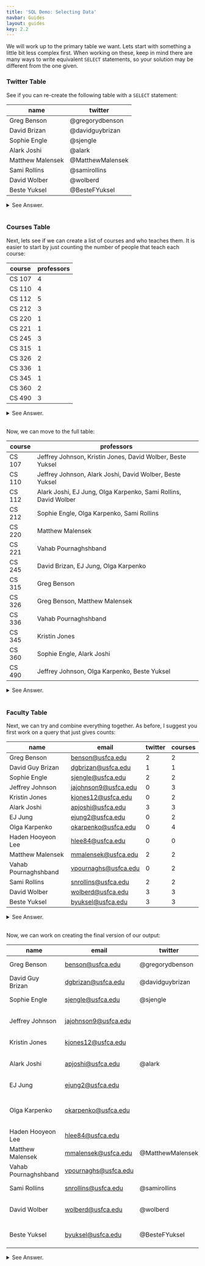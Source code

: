 ```yaml
---
title: 'SQL Demo: Selecting Data'
navbar: Guides
layout: guides
key: 2.2
---
```


<style>
table {
  width: auto !important;
}

.content figure {
  text-align: unset;
}
</style>

We will work up to the primary table we want. Lets start with something a little bit less complex first. When working on these, keep in mind there are many ways to write equivalent `SELECT` statements, so your solution may be different from the one given.

### Twitter Table

See if you can re-create the following table with a `SELECT` statement:

| name             | twitter          |
|------------------|------------------|
| Greg Benson      | @gregorydbenson  |
| David Brizan     | @davidguybrizan  |
| Sophie Engle     | @sjengle         |
| Alark Joshi      | @alark           |
| Matthew Malensek | @MatthewMalensek |
| Sami Rollins     | @samirollins     |
| David Wolber     | @wolberd         |
| Beste Yuksel     | @BesteFYuksel    |


<details>
<summary>See Answer.</summary>

{% highlight sql %}
SELECT
CONCAT(first, ' ', last) AS 'name',
CONCAT('@', twitterid) AS 'twitter'
FROM faculty_names
NATURAL JOIN faculty_twitter
ORDER BY faculty_names.last;
{% endhighlight %}
</details><br/>

### Courses Table

Next, lets see if we can create a list of courses and who teaches them. It is easier to start by just counting the number of people that teach each course:

| course | professors |
|--------|------------|
| CS 107 |          4 |
| CS 110 |          4 |
| CS 112 |          5 |
| CS 212 |          3 |
| CS 220 |          1 |
| CS 221 |          1 |
| CS 245 |          3 |
| CS 315 |          1 |
| CS 326 |          2 |
| CS 336 |          1 |
| CS 345 |          1 |
| CS 360 |          2 |
| CS 490 |          3 |

<details>
<summary>See Answer.</summary>

{% highlight sql %}
SELECT
course,
COUNT(usfid) AS 'professors'
FROM faculty_courses
NATURAL LEFT OUTER JOIN faculty_names
GROUP BY course
ORDER BY course, last;
{% endhighlight %}
</details><br/>

Now, we can move to the full table:

| course | professors                                                      |
|--------|-----------------------------------------------------------------|
| CS 107 | Jeffrey Johnson, Kristin Jones, David Wolber, Beste Yuksel      |
| CS 110 | Jeffrey Johnson, Alark Joshi, David Wolber, Beste Yuksel        |
| CS 112 | Alark Joshi, EJ Jung, Olga Karpenko, Sami Rollins, David Wolber |
| CS 212 | Sophie Engle, Olga Karpenko, Sami Rollins                       |
| CS 220 | Matthew Malensek                                                |
| CS 221 | Vahab Pournaghshband                                            |
| CS 245 | David Brizan, EJ Jung, Olga Karpenko                            |
| CS 315 | Greg Benson                                                     |
| CS 326 | Greg Benson, Matthew Malensek                                   |
| CS 336 | Vahab Pournaghshband                                            |
| CS 345 | Kristin Jones                                                   |
| CS 360 | Sophie Engle, Alark Joshi                                       |
| CS 490 | Jeffrey Johnson, Olga Karpenko, Beste Yuksel                    |


<details>
<summary>See Answer.</summary>

{% highlight sql %}
SELECT
course,
GROUP_CONCAT(
	CONCAT(first, ' ', last)
	ORDER BY last
	SEPARATOR ', '
	) AS 'professors'
FROM faculty_courses
NATURAL LEFT OUTER JOIN faculty_names
GROUP BY course
ORDER BY course, last;
{% endhighlight %}
</details><br/>

### Faculty Table

Next, we can try and combine everything together. As before, I suggest you first work on a query that just gives counts:

| name                 | email                | twitter | courses |
|----------------------|----------------------|---------|---------|
| Greg Benson          | benson@usfca.edu     |       2 |       2 |
| David Guy Brizan     | dgbrizan@usfca.edu   |       1 |       1 |
| Sophie Engle         | sjengle@usfca.edu    |       2 |       2 |
| Jeffrey Johnson      | jajohnson9@usfca.edu |       0 |       3 |
| Kristin Jones        | kjones12@usfca.edu   |       0 |       2 |
| Alark Joshi          | apjoshi@usfca.edu    |       3 |       3 |
| EJ Jung              | ejung2@usfca.edu     |       0 |       2 |
| Olga Karpenko        | okarpenko@usfca.edu  |       0 |       4 |
| Haden Hooyeon Lee    | hlee84@usfca.edu     |       0 |       0 |
| Matthew Malensek     | mmalensek@usfca.edu  |       2 |       2 |
| Vahab Pournaghshband | vpournaghs@usfca.edu |       0 |       2 |
| Sami Rollins         | snrollins@usfca.edu  |       2 |       2 |
| David Wolber         | wolberd@usfca.edu    |       3 |       3 |
| Beste Yuksel         | byuksel@usfca.edu    |       3 |       3 |

<details>
<summary>See Answer.</summary>

{% highlight sql %}
SELECT
CONCAT(first, ' ', IFNULL(CONCAT(middle, ' '), ''), last) AS 'name',
CONCAT(usfid, '@usfca.edu') AS 'email',
COUNT(twitterid) AS 'twitter',
COUNT(course) AS 'courses'
FROM faculty_names
NATURAL LEFT OUTER JOIN faculty_twitter
NATURAL LEFT OUTER JOIN faculty_courses
GROUP BY faculty_names.usfid
ORDER BY faculty_names.last;
{% endhighlight %}
</details><br/>

Now, we can work on creating the final version of our output:

| name                 | email                | twitter          | courses                        |
|----------------------|----------------------|------------------|--------------------------------|
| Greg Benson          | benson@usfca.edu     | @gregorydbenson  | CS 315, CS 326                 |
| David Guy Brizan     | dgbrizan@usfca.edu   | @davidguybrizan  | CS 245                         |
| Sophie Engle         | sjengle@usfca.edu    | @sjengle         | CS 212, CS 360                 |
| Jeffrey Johnson      | jajohnson9@usfca.edu |                  | CS 107, CS 110, CS 490         |
| Kristin Jones        | kjones12@usfca.edu   |                  | CS 107, CS 345                 |
| Alark Joshi          | apjoshi@usfca.edu    | @alark           | CS 110, CS 112, CS 360         |
| EJ Jung              | ejung2@usfca.edu     |                  | CS 112, CS 245                 |
| Olga Karpenko        | okarpenko@usfca.edu  |                  | CS 112, CS 212, CS 245, CS 490 |
| Haden Hooyeon Lee    | hlee84@usfca.edu     |                  | NULL                           |
| Matthew Malensek     | mmalensek@usfca.edu  | @MatthewMalensek | CS 220, CS 326                 |
| Vahab Pournaghshband | vpournaghs@usfca.edu |                  | CS 221, CS 336                 |
| Sami Rollins         | snrollins@usfca.edu  | @samirollins     | CS 112, CS 212                 |
| David Wolber         | wolberd@usfca.edu    | @wolberd         | CS 107, CS 110, CS 112         |
| Beste Yuksel         | byuksel@usfca.edu    | @BesteFYuksel    | CS 107, CS 110, CS 490         |

<details>
<summary>See Answer.</summary>

{% highlight sql %}
SELECT
CONCAT(first, ' ', IFNULL(CONCAT(middle, ' '), ''), last) AS 'name',
CONCAT(usfid, '@usfca.edu') AS 'email',
IFNULL(CONCAT('@', twitterid), '') AS 'twitter',
GROUP_CONCAT(course ORDER BY course SEPARATOR ', ') AS 'courses'
FROM faculty_names
NATURAL LEFT OUTER JOIN faculty_twitter
NATURAL LEFT OUTER JOIN faculty_courses
GROUP BY faculty_names.usfid
ORDER BY faculty_names.last;
{% endhighlight %}
</details>
